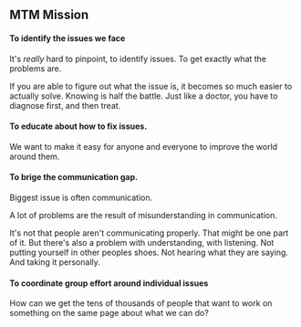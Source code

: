 ## MTM Mission


#### To identify the issues we face
It's *really* hard to pinpoint, to identify issues. To get exactly what the problems are.

If you are able to figure out what the issue is, it becomes so much easier to actually solve. Knowing is half the battle. Just like a doctor, you have to diagnose first, and then treat.

#### To educate about how to fix issues.
We want to make it easy for anyone and everyone to improve the world around them.

#### To brige the communication gap.

Biggest issue is often communication.

A lot of problems are the result of misunderstanding in communication.

It's not that people aren't communicating properly. That might be one part of it. But there's also a problem with understanding, with listening. Not putting yourself in other peoples shoes. Not hearing what they are saying. And taking it personally. 

#### To coordinate group effort around individual issues
How can we get the tens of thousands of people that want to work on something on the same page about what we can do?
